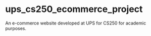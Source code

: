 # ups_cs250_ecommerce_project
An e-commerce website developed at UPS for CS250 for academic purposes. 
